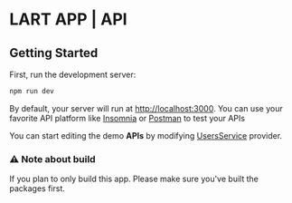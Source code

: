 # LART APP | API

## Getting Started

First, run the development server:

```bash
npm run dev
```

By default, your server will run at [http://localhost:3000](http://localhost:3000). You can use your favorite API platform like [Insomnia](https://insomnia.rest/) or [Postman](https://www.postman.com/) to test your APIs

You can start editing the demo **APIs** by modifying [UsersService](./src/users/users.service.ts/) provider.

### ⚠️ Note about build

If you plan to only build this app. Please make sure you've built the packages first.
